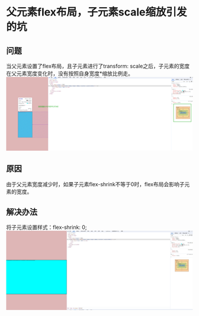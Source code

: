 # 父元素flex布局，子元素scale缩放引发的坑
## 问题
当父元素设置了flex布局，且子元素进行了transform: scale之后，子元素的宽度在父元素宽度变化时，没有按照自身宽度*缩放比例走。
![](./images/flex-scale-pit-1.png)
## 原因
由于父元素宽度减少时，如果子元素flex-shrink不等于0时，flex布局会影响子元素的宽度。
## 解决办法
将子元素设置样式：flex-shrink: 0;
![](./images/flex-scale-pit-2.png)
